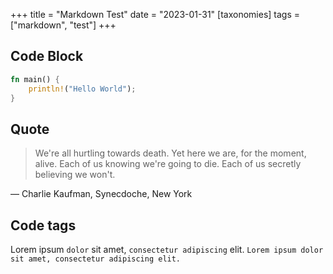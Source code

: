 +++
title = "Markdown Test"
date = "2023-01-31"
[taxonomies]
tags = ["markdown", "test"]
+++

## Code Block

```rust
fn main() {
    println!("Hello World");
}
```
## Quote

> We're all hurtling towards death. Yet here we are, for the moment, alive. Each of us knowing we're going to die. Each of us secretly believing we won't.

— Charlie Kaufman, Synecdoche, New York 

## Code tags

Lorem ipsum `dolor` sit amet, `consectetur adipiscing` elit. 
`Lorem ipsum dolor sit amet, consectetur adipiscing elit.`